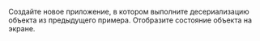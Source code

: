 Создайте новое приложение, в котором выполните десериализацию объекта из предыдущего примера. Отобразите состояние объекта на экране. 
